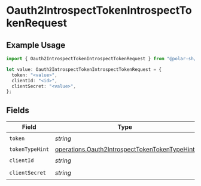 # Oauth2IntrospectTokenIntrospectTokenRequest

## Example Usage

```typescript
import { Oauth2IntrospectTokenIntrospectTokenRequest } from "@polar-sh/sdk/models/operations";

let value: Oauth2IntrospectTokenIntrospectTokenRequest = {
  token: "<value>",
  clientId: "<id>",
  clientSecret: "<value>",
};
```

## Fields

| Field                                                                                                          | Type                                                                                                           | Required                                                                                                       | Description                                                                                                    |
| -------------------------------------------------------------------------------------------------------------- | -------------------------------------------------------------------------------------------------------------- | -------------------------------------------------------------------------------------------------------------- | -------------------------------------------------------------------------------------------------------------- |
| `token`                                                                                                        | *string*                                                                                                       | :heavy_check_mark:                                                                                             | N/A                                                                                                            |
| `tokenTypeHint`                                                                                                | [operations.Oauth2IntrospectTokenTokenTypeHint](../../models/operations/oauth2introspecttokentokentypehint.md) | :heavy_minus_sign:                                                                                             | N/A                                                                                                            |
| `clientId`                                                                                                     | *string*                                                                                                       | :heavy_check_mark:                                                                                             | N/A                                                                                                            |
| `clientSecret`                                                                                                 | *string*                                                                                                       | :heavy_check_mark:                                                                                             | N/A                                                                                                            |
